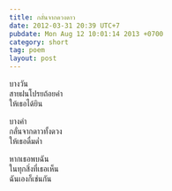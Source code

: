 ```yaml
---
title: กลั่นจากดวงดาว
date: 2012-03-31 20:39 UTC+7
pubdate: Mon Aug 12 10:01:14 2013 +0700
category: short
tag: poem
layout: post
---
```


บางวัน  
สายฝนโปรยถ้อยคำ  
ให้เธอได้ยิน  

บางคำ  
กลั่นจากดาวทั้งดวง  
ให้เธอดื่มด่ำ  

หากเธอพบฉัน  
ในทุกสิ่งที่เธอเห็น  
ฉันเองก็เช่นกัน  
